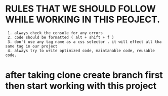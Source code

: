 # RULES THAT WE SHOULD FOLLOW WHILE WORKING IN THIS PEOJECT.
     1. always check the console for any errors
     2. code should be formatted ( alt + shift + f )
     3. don't use any tag name as a css selector . it will effect all tha same tag in our project
     4. always try to write optimized code, maintanable code, reusable code.

# after taking clone create branch first then start working with this project